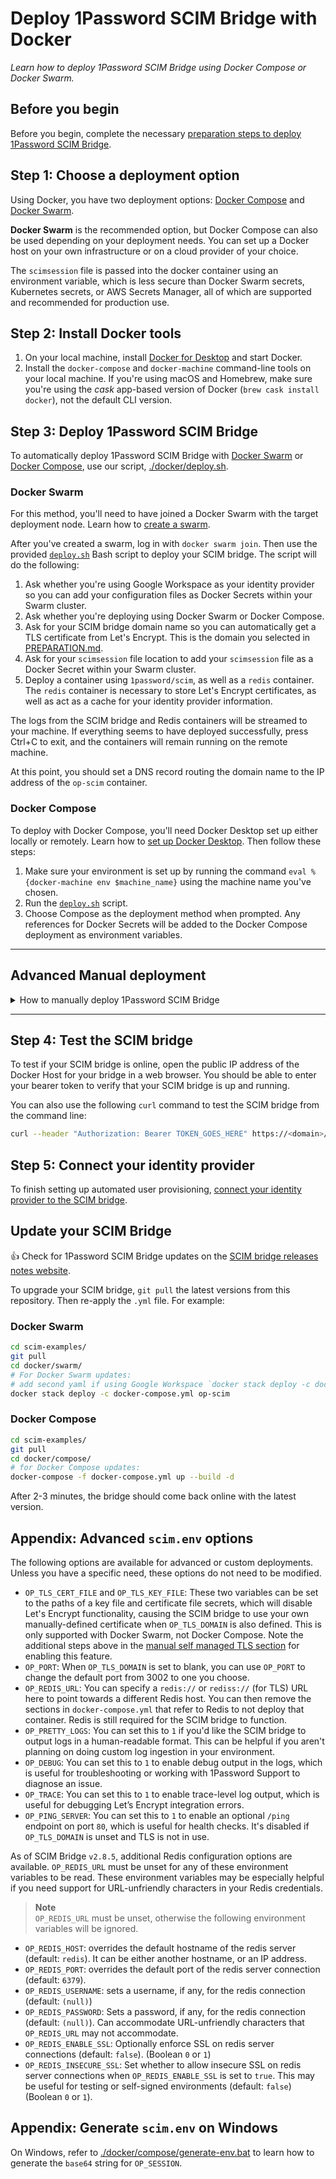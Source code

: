 # Deploy 1Password SCIM Bridge with Docker

*Learn how to deploy 1Password SCIM Bridge using Docker Compose or Docker Swarm.*

## Before you begin

Before you begin, complete the necessary [preparation steps to deploy 1Password SCIM Bridge](/PREPARATION.md).

## Step 1: Choose a deployment option

Using Docker, you have two deployment options: [Docker Compose](https://docs.docker.com/compose/) and [Docker Swarm](https://docs.docker.com/engine/swarm/).

**Docker Swarm** is the recommended option, but Docker Compose can also be used depending on your deployment needs. You can set up a Docker host on your own infrastructure or on a cloud provider of your choice.

The `scimsession` file is passed into the docker container using an environment variable, which is less secure than Docker Swarm secrets, Kubernetes secrets, or AWS Secrets Manager, all of which are supported and recommended for production use.

## Step 2: Install Docker tools

1. On your local machine, install [Docker for Desktop](https://www.docker.com/products/docker-desktop) and start Docker.
2. Install the `docker-compose` and `docker-machine` command-line tools on your local machine. If you're using macOS and Homebrew, make sure you're using the _cask_ app-based version of Docker (`brew cask install docker`), not the default CLI version.

## Step 3: Deploy 1Password SCIM Bridge

To automatically deploy 1Password SCIM Bridge with [Docker Swarm](#docker-swarm) or [Docker Compose](#docker-compose), use our script, [./docker/deploy.sh](deploy.sh).

### Docker Swarm

For this method, you'll need to have joined a Docker Swarm with the target deployment node. Learn how to [create a swarm](https://docs.docker.com/engine/swarm/swarm-tutorial/create-swarm/).

After you've created a swarm, log in with `docker swarm join`. Then use the provided [`deploy.sh`](/docker/deploy.sh) Bash script to deploy your SCIM bridge. The script will do the following:

1. Ask whether you're using Google Workspace as your identity provider so you can add your configuration files as Docker Secrets within your Swarm cluster.
2. Ask whether you're deploying using Docker Swarm or Docker Compose.
3. Ask for your SCIM bridge domain name so you can automatically get a TLS certificate from Let's Encrypt. This is the domain you selected in [PREPARATION.md](/PREPARATION.md).
4. Ask for your `scimsession` file location to add your `scimsession` file as a Docker Secret within your Swarm cluster.
5. Deploy a container using `1password/scim`, as well as a `redis` container. The `redis` container is necessary to store Let's Encrypt certificates, as well as act as a cache for your identity provider information.

The logs from the SCIM bridge and Redis containers will be streamed to your machine. If everything seems to have deployed successfully, press Ctrl+C to exit, and the containers will remain running on the remote machine.

At this point, you should set a DNS record routing the domain name to the IP address of the `op-scim` container.

### Docker Compose

To deploy with Docker Compose, you'll need Docker Desktop set up either locally or remotely. Learn how to [set up Docker Desktop](https://docs.docker.com/desktop/). Then follow these steps:

1. Make sure your environment is set up by running the command `eval %{docker-machine env $machine_name}` using the machine name you've chosen.
2. Run the [`deploy.sh`](/docker/deploy.sh) script.
3. Choose Compose as the deployment method when prompted. Any references for Docker Secrets will be added to the Docker Compose deployment as environment variables.

<hr>

## Advanced Manual deployment

<details>
<summary>How to manually deploy 1Password SCIM Bridge</summary>

You can also manually deploy the SCIM bridge with [Docker Swarm](#docker-swarm-manual-deployment) or [Docker Compose](#docker-compose-manual-deployment).

### Clone `scim-examples`

You’ll need to clone this repository using `git` into a directory of your choice:

```bash
git clone https://github.com/1Password/scim-examples.git
```

You can then browse to the Docker directory:

```bash
cd scim-examples/docker/
```

### Docker Swarm manual deployment

To use Docker Swarm, run `docker swarm init` or `docker swarm join` on the target node and complete that portion of the setup. Refer to [Docker’s documentation for more details](https://docs.docker.com/engine/swarm/swarm-tutorial/create-swarm/).

Unlike Docker Compose, you won't need to set the `OP_SESSION` variable in `scim.env`. Instead, you'll use Docker Secrets to store the `scimsession` file. You'll still need to set the environment variable `OP_TLS_DOMAIN` within `scim.env` to the URL you selected during [PREPARATION.md](/PREPARATION.md). Open that in your preferred text editor and change `OP_TLS_DOMAIN` to that domain name. This is also needs to be set for self-managed TLS Docker Swarm deployment.

#### If you use Google Workspace as your identity provider

If you use Google Workspace as your identity provider, you'll need to set up some additional secrets.

First, edit the [`workspace-settings.json`](/docker/swarm/workspace-settings.json) file in this folder and enter the appropriate details. Then create the necessary secrets for Google Workspace:

```bash
# this is the path of the JSON file you edited in the paragraph above
docker secret create workspace-settings ./workspace-settings.json
# replace ./workspace-credentials.json with the path to the file Google generated for your Google Service Account
docker secret create workspace-credentials ./workspace-credentials.json

```
<br>

After that’s set up, you can do the following (using the alternate command for the stack deployment if using Google Workspace as your identity provider):

```bash
# enter the swarm directory
cd scim-examples/docker/swarm/
# sets up a Docker Secret on your Swarm
cat /path/to/scimsession | docker secret create scimsession -
# deploy your Stack
docker stack deploy -c docker-compose.yml op-scim
# (optional) view the service logs
docker service logs --raw -f op-scim_scim
```

Alternate Google Workspace stack deployment command:

``` bash
# deploy your Stack with Google Workspace settings
docker stack deploy -c docker-compose.yml -c gw-docker-compose.yml op-scim
```
Learn more about [connecting Google Workspace to 1Password SCIM Bridge](https://support.1password.com/scim-google-workspace/).

### Self managed TLS for Docker Swarm

Provide your own key and cert files to the deployment as secrets, which disables Let's Encrypt functionality. In order to utilize self managed TLS key and certificate files, you need to define these as secrets using the following commands and And finally, use `docker stack` to deploy:

```bash
cat /path/to/private.key | docker secret create op-tls-key -
cat /path/to/cert.crt | docker secret create op-tls-crt -
```

Use `docker stack` to deploy:

``` bash
# deploy your Stack with self-managed TLS using Docker Secrets
docker stack deploy -c docker-compose.yml -c docker.tls.yml op-scim
```

``` bash
# (optional) view the service logs
docker service logs --raw -f op-scim_scim
```

### Docker Compose manual deployment

When using Docker Compose, you can create the environment variable `OP_SESSION` manually by doing the following:

```bash
# only needed for Docker Compose - use Docker Secrets when using Swarm
# enter the compose directory (if you aren’t already in it)
cd scim-examples/docker/compose/
SESSION=$(cat /path/to/scimsession | base64 | tr -d "\n")
sed -i '' -e "s/OP_SESSION=$/OP_SESSION=$SESSION/" ./scim.env
```

You’ll also need to set the environment variable `OP_TLS_DOMAIN` within `scim.env` to the URL you selected during [PREPARATION.md](/PREPARATION.md). Open that in your preferred text editor and change `OP_TLS_DOMAIN` to that domain name.

Ensure that `OP_TLS_DOMAIN` is set to the domain name you’ve set up before you continue.

#### If you use Google Workspace as your identity provider

It is not recommended to use Docker Compose for your SCIM bridge deployment if you are integrating with Google Workspace. Consider [using Docker Swarm](#docker-swarm-manual-deployment) instead.

</details>

<hr>

## Step 4: Test the SCIM bridge

To test if your SCIM bridge is online, open the public IP address of the Docker Host for your bridge in a web browser. You should be able to enter your bearer token to verify that your SCIM bridge is up and running.

You can also use the following `curl` command to test the SCIM bridge from the command line:

```bash
curl --header "Authorization: Bearer TOKEN_GOES_HERE" https://<domain>/scim/Users
```

## Step 5: Connect your identity provider

To finish setting up automated user provisioning, [connect your identity provider to the SCIM bridge](https://support.1password.com/scim/#step-3-connect-your-identity-provider).

## Update your SCIM Bridge

👍 Check for 1Password SCIM Bridge updates on the [SCIM bridge releases notes website](https://releases.1password.com/provisioning/scim-bridge/).

To upgrade your SCIM bridge, `git pull` the latest versions from this repository. Then re-apply the `.yml` file. For example:

### Docker Swarm

```bash
cd scim-examples/
git pull
cd docker/swarm/
# For Docker Swarm updates:
# add second yaml if using Google Workspace `docker stack deploy -c docker-compose.yml -c gw-docker-compose.yml op-scim`
docker stack deploy -c docker-compose.yml op-scim
```

### Docker Compose

```bash
cd scim-examples/
git pull
cd docker/compose/
# for Docker Compose updates:
docker-compose -f docker-compose.yml up --build -d
```

After 2-3 minutes, the bridge should come back online with the latest version.

## Appendix: Advanced `scim.env` options

The following options are available for advanced or custom deployments. Unless you have a specific need, these options do not need to be modified.

* `OP_TLS_CERT_FILE` and `OP_TLS_KEY_FILE`: These two variables can be set to the paths of a key file and certificate file secrets, which will disable Let's Encrypt functionality, causing the SCIM bridge to use your own manually-defined certificate when `OP_TLS_DOMAIN` is also defined. This is only supported with Docker Swarm, not Docker Compose. Note the additional steps above in the [manual self managed TLS section](#Self-managed-TLS-for-Docker-Swarm) for enabling this feature.
* `OP_PORT`: When `OP_TLS_DOMAIN` is set to blank, you can use `OP_PORT` to change the default port from 3002 to one you choose.
* `OP_REDIS_URL`: You can specify a `redis://` or `rediss://` (for TLS) URL here to point towards a different Redis host. You can then remove the sections in `docker-compose.yml` that refer to Redis to not deploy that container. Redis is still required for the SCIM bridge to function.  
* `OP_PRETTY_LOGS`: You can set this to `1` if you'd like the SCIM bridge to output logs in a human-readable format. This can be helpful if you aren't planning on doing custom log ingestion in your environment.
* `OP_DEBUG`: You can set this to `1` to enable debug output in the logs, which is useful for troubleshooting or working with 1Password Support to diagnose an issue.
* `OP_TRACE`: You can set this to `1` to enable trace-level log output, which is useful for debugging Let’s Encrypt integration errors.
* `OP_PING_SERVER`: You can set this to `1` to enable an optional `/ping` endpoint on port `80`, which is useful for health checks. It's disabled if `OP_TLS_DOMAIN` is unset and TLS is not in use.

As of SCIM Bridge `v2.8.5`, additional Redis configuration options are available. `OP_REDIS_URL` must be unset for any of these environment variables to be read. These environment variables may be especially helpful if you need support for URL-unfriendly characters in your Redis credentials. 

> **Note**  
> `OP_REDIS_URL` must be unset, otherwise the following environment variables will be ignored.

* `OP_REDIS_HOST`:  overrides the default hostname of the redis server (default: `redis`). It can be either another hostname, or an IP address.
* `OP_REDIS_PORT`: overrides the default port of the redis server connection (default: `6379`).
* `OP_REDIS_USERNAME`: sets a username, if any, for the redis connection (default: `(null)`)
* `OP_REDIS_PASSWORD`: Sets a password, if any, for the redis connection (default: `(null)`). Can accommodate URL-unfriendly characters that `OP_REDIS_URL` may not accommodate. 
* `OP_REDIS_ENABLE_SSL`: Optionally enforce SSL on redis server connections (default: `false`).   (Boolean `0` or `1`)
* `OP_REDIS_INSECURE_SSL`: Set whether to allow insecure SSL on redis server connections when `OP_REDIS_ENABLE_SSL` is set to `true`. This may be useful for testing or self-signed environments (default: `false`) (Boolean `0` or `1`).

## Appendix: Generate `scim.env` on Windows

On Windows, refer to [./docker/compose/generate-env.bat](generate-env.bat) to learn how to generate the `base64` string for `OP_SESSION`.
